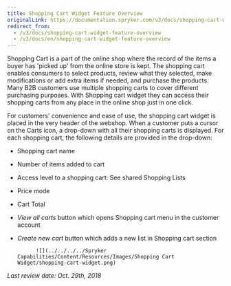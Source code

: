 ```yaml
---
title: Shopping Cart Widget Feature Overview
originalLink: https://documentation.spryker.com/v3/docs/shopping-cart-widget-feature-overview
redirect_from:
  - /v3/docs/shopping-cart-widget-feature-overview
  - /v3/docs/en/shopping-cart-widget-feature-overview
---
```




Shopping Cart is a part of the online shop where the record of the items a buyer has 'picked up' from the online store is kept. The shopping cart enables consumers to select products, review what they selected, make modifications or add extra items if needed, and purchase the products. Many B2B customers use multiple shopping carts to cover different purchasing purposes. With Shopping cart widget they can access their shopping carts from any place in the online shop just in one click.

For customers' convenience and ease of use, the shopping cart widget is placed in the very header of the webshop. When a customer puts a cursor on the Carts icon, a drop-down with all their shopping carts is displayed. For each shopping cart, the following details are provided in the drop-down:

* Shopping cart name
* Number of items added to cart
* Access level to a shopping cart: See shared Shopping Lists
* Price mode
* Cart Total
* *View all carts* button which opens Shopping cart menu in the customer account
* *Create new cart* button which adds a new list in Shopping cart section

            ![](../../../../Spryker Capabilities/Content/Resources/Images/Shopping Cart Widget/shopping-cart-widget.png)

*Last review date: Oct. 29th, 2018*



